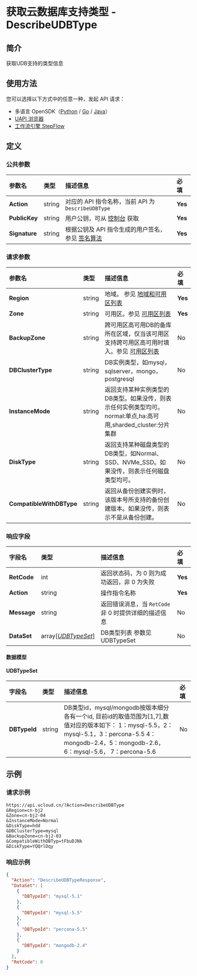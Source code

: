 # 获取云数据库支持类型 - DescribeUDBType

## 简介

获取UDB支持的类型信息





## 使用方法

您可以选择以下方式中的任意一种，发起 API 请求：
- 多语言 OpenSDK（[Python](https://github.com/ucloud/ucloud-sdk-python3) / [Go](https://github.com/ucloud/ucloud-sdk-go) / [Java](https://github.com/ucloud/ucloud-sdk-java)）
- [UAPI 浏览器](https://console.ucloud.cn/uapi/detail?id=DescribeUDBType)
- [工作流引擎 StepFlow](https://console.ucloud.cn/stepflow/manage/)

## 定义

### 公共参数

| 参数名 | 类型 | 描述信息 | 必填 |
|:---|:---|:---|:---|
| **Action**     | string  | 对应的 API 指令名称，当前 API 为 `DescribeUDBType`                        | **Yes** |
| **PublicKey**  | string  | 用户公钥，可从 [控制台](https://console.ucloud.cn/uapi/apikey) 获取                                             | **Yes** |
| **Signature**  | string  | 根据公钥及 API 指令生成的用户签名，参见 [签名算法](api/summary/signature.md)  | **Yes** |

### 请求参数

| 参数名 | 类型 | 描述信息 | 必填 |
|:---|:---|:---|:---|
| **Region** | string | 地域。 参见 [地域和可用区列表](api/summary/regionlist) |**Yes**|
| **Zone** | string | 可用区。参见 [可用区列表](api/summary/regionlist) |**Yes**|
| **BackupZone** | string | 跨可用区高可用DB的备库所在区域，仅当该可用区支持跨可用区高可用时填入。参见 [可用区列表](api/summary/regionlist) |No|
| **DBClusterType** | string | DB实例类型，如mysql，sqlserver，mongo，postgresql |No|
| **InstanceMode** | string | 返回支持某种实例类型的DB类型。如果没传，则表示任何实例类型均可。<br />normal:单点,ha:高可用,sharded_cluster:分片集群 |No|
| **DiskType** | string | 返回支持某种磁盘类型的DB类型，如Normal、SSD、NVMe_SSD。如果没传，则表示任何磁盘类型均可。 |No|
| **CompatibleWithDBType** | string | 返回从备份创建实例时，该版本号所支持的备份创建版本。如果没传，则表示不是从备份创建。 |No|

### 响应字段

| 字段名 | 类型 | 描述信息 | 必填 |
|:---|:---|:---|:---|
| **RetCode** | int | 返回状态码，为 0 则为成功返回，非 0 为失败 |**Yes**|
| **Action** | string | 操作指令名称 |**Yes**|
| **Message** | string | 返回错误消息，当 `RetCode` 非 0 时提供详细的描述信息 |No|
| **DataSet** | array[[*UDBTypeSet*](#UDBTypeSet)] | DB类型列表 参数见 UDBTypeSet |No|

#### 数据模型


#### UDBTypeSet

| 字段名 | 类型 | 描述信息 | 必填 |
|:---|:---|:---|:---|
| **DBTypeId** | string | DB类型id，mysql/mongodb按版本细分各有一个id, 目前id的取值范围为[1,7],数值对应的版本如下： 1：mysql-5.5，2：mysql-5.1，3：percona-5.5 4：mongodb-2.4，5：mongodb-2.6，6：mysql-5.6， 7：percona-5.6 |No|

## 示例

### 请求示例
    
```
https://api.ucloud.cn/?Action=DescribeUDBType
&Region=cn-bj2
&Zone=cn-bj2-04
&InstanceMode=Normal
&DiskType=hdd
&DBClusterType=mysql
&BackupZone=cn-bj2-03
&CompatibleWithDBTyp=tFbuDJNk
&DiskType=YQQrlDqy
```

### 响应示例
    
```json
{
  "Action": "DescribeUDBTypeResponse",
  "DataSet": [
    {
      "DBTypeId": "mysql-5.1"
    },
    {
      "DBTypeId": "mysql-5.5"
    },
    {
      "DBTypeId": "percona-5.5"
    },
    {
      "DBTypeId": "mongodb-2.4"
    }
  ],
  "RetCode": 0
}
```





